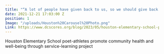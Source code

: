 ```yaml
---
title: "“A lot of people have given back to us, so we should give back to our community”"
date: 2021-12-21 17:03:00 Z
position: 1
Image: "/uploads/Houston%20Carousel%20Photo.png"
Link: https://www.dcscores.org/blog/2023/05/houston-elementary-school-poet-athletes-promote-community-health-and-well-being-through-service-learning-project
---
```


Houston Elementary School poet-athletes promote community health and well-being through service-learning project
